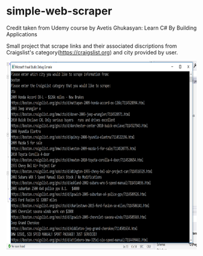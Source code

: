 # simple-web-scraper

Credit taken from Udemy course by Avetis Ghukasyan: Learn C# By Building Applications

Small project that scrape links and their associated discriptions from Craigslist's category(https://craigslist.org) and city provided by user.


<img src="https://github.com/DianaAvanesy/simple-web-scraper/blob/master/scr.PNG?raw=true" height="500px" >
  
